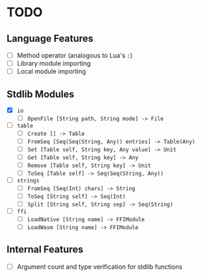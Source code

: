 # TODO

## Language Features

- [ ] Method operator (analogous to Lua's `:`)
- [ ] Library module importing
- [ ] Local module importing

## Stdlib Modules

- [x] `io`
    - [ ] `OpenFile [String path, String mode] -> File`
- [ ] `table`
    - [ ] `Create [] -> Table`
    - [ ] `FromSeq [Seq(Seq(String, Any)) entries] -> Table(Any)`
    - [ ] `Set [Table self, String key, Any value] -> Unit`
    - [ ] `Get [Table self, String key] -> Any`
    - [ ] `Remove [Table self, String key] -> Unit`
    - [ ] `ToSeq [Table self] -> Seq(Seq(String, Any))`
- [ ] `strings`
    - [ ] `FromSeq [Seq(Int) chars] -> String`
    - [ ] `ToSeq [String self] -> Seq(Int)`
    - [ ] `Split [String self, String sep] -> Seq(String)`
- [ ] `ffi`
    - [ ] `LoadNative [String name] -> FFIModule`
    - [ ] `LoadWasm [String name] -> FFIModule`

## Internal Features

- [ ] Argument count and type verification for stdlib functions

